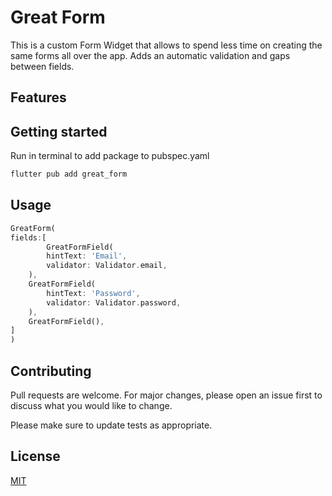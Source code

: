 # Great Form
This is a custom Form Widget that allows to spend less time on creating the same forms all over the app.
Adds an automatic validation and gaps between fields.

## Features


## Getting started

Run in terminal to add package to pubspec.yaml

```dart
flutter pub add great_form
```

## Usage

```dart
GreatForm(
fields:[
        GreatFormField(
        hintText: 'Email',
        validator: Validator.email,
    ),
    GreatFormField(
        hintText: 'Password',
        validator: Validator.password,
    ),
    GreatFormField(),
]
)
```

## Contributing

Pull requests are welcome. For major changes, please open an issue first
to discuss what you would like to change.

Please make sure to update tests as appropriate.

## License

[MIT](https://choosealicense.com/licenses/mit/)

